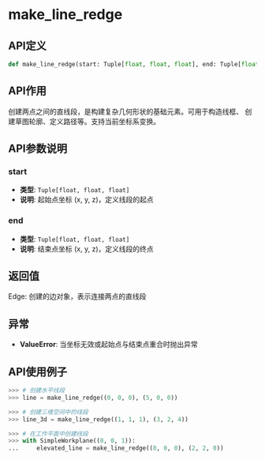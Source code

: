 # make_line_redge

## API定义

```python
def make_line_redge(start: Tuple[float, float, float], end: Tuple[float, float, float]) -> Edge
```

## API作用

创建两点之间的直线段，是构建复杂几何形状的基础元素。可用于构造线框、
创建草图轮廓、定义路径等。支持当前坐标系变换。

## API参数说明

### start

- **类型**: `Tuple[float, float, float]`
- **说明**: 起始点坐标 (x, y, z)，定义线段的起点

### end

- **类型**: `Tuple[float, float, float]`
- **说明**: 结束点坐标 (x, y, z)，定义线段的终点

## 返回值

Edge: 创建的边对象，表示连接两点的直线段

## 异常

- **ValueError**: 当坐标无效或起始点与结束点重合时抛出异常

## API使用例子

```python
>>> # 创建水平线段
>>> line = make_line_redge((0, 0, 0), (5, 0, 0))

>>> # 创建三维空间中的线段
>>> line_3d = make_line_redge((1, 1, 1), (3, 2, 4))

>>> # 在工作平面中创建线段
>>> with SimpleWorkplane((0, 0, 1)):
...     elevated_line = make_line_redge((0, 0, 0), (2, 2, 0))
```
